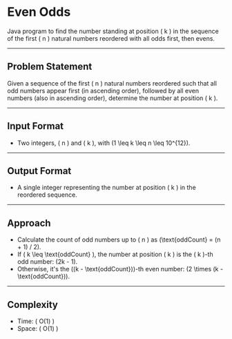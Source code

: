# Even Odds

Java program to find the number standing at position \( k \) in the sequence of the first \( n \) natural numbers reordered with all odds first, then evens.

---

## Problem Statement

Given a sequence of the first \( n \) natural numbers reordered such that all odd numbers appear first (in ascending order), followed by all even numbers (also in ascending order), determine the number at position \( k \).

---

## Input Format

- Two integers, \( n \) and \( k \), with \(1 \leq k \leq n \leq 10^{12}\).

---

## Output Format

- A single integer representing the number at position \( k \) in the reordered sequence.

---

## Approach

- Calculate the count of odd numbers up to \( n \) as \(\text{oddCount} = (n + 1) / 2\).
- If \( k \leq \text{oddCount} \), the number at position \( k \) is the \( k \)-th odd number: \(2k - 1\).
- Otherwise, it's the \((k - \text{oddCount})\)-th even number: \(2 \times (k - \text{oddCount})\).

---

## Complexity

- Time: \( O(1) \)
- Space: \( O(1) \)

